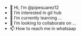 - 👋 Hi, I’m @pipesuarez12
- 👀 I’m interested in git hub
- 🌱 I’m currently learning ...
- 💞️ I’m looking to collaborate on ...
- 📫 How to reach me in whatsaap

<!---
pipesuarez12/pipesuarez12 is a ✨ special ✨ repository because its `README.md` (this file) appears on your GitHub profile.
You can click the Preview link to take a look at your changes.
--->
